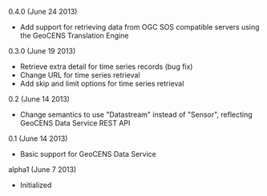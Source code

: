 0.4.0 (June 24 2013)

* Add support for retrieving data from OGC SOS compatible servers using the GeoCENS Translation Engine

0.3.0 (June 19 2013)

* Retrieve extra detail for time series records (bug fix)
* Change URL for time series retrieval
* Add skip and limit options for time series retrieval

0.2 (June 14 2013)

* Change semantics to use "Datastream" instead of "Sensor", reflecting GeoCENS Data Service REST API

0.1 (June 14 2013)

* Basic support for GeoCENS Data Service

alpha1 (June 7 2013)

* Initialized
